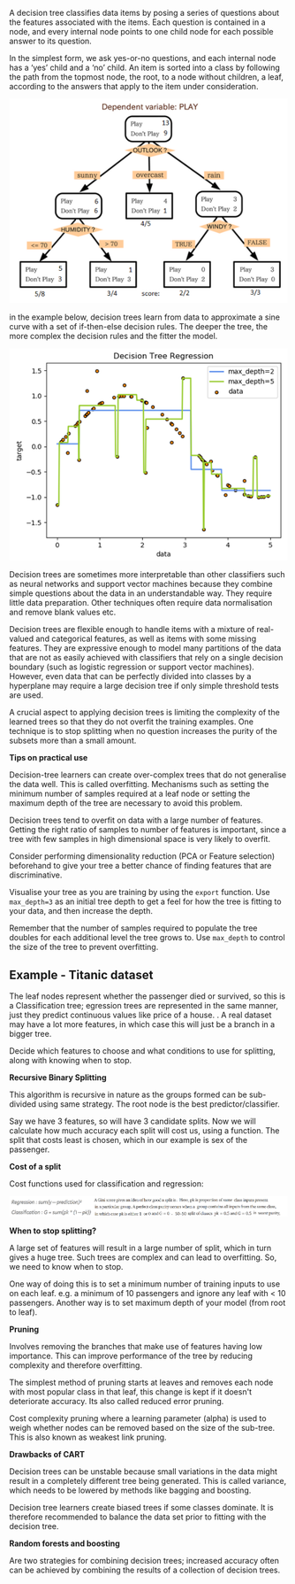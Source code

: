 
A decision tree classifies data items by posing a series of questions about the features associated with the items. Each question is contained in a node, and every internal node points to one child node for each possible answer to its question.

In the simplest form, we ask yes-or-no questions, and each internal node has a ‘yes’ child and a ‘no’ child. An item is sorted into a class by following the path from the topmost node, the root, to a node without children, a leaf, according to the answers that apply to the item under consideration.

![](../images/decision-tree2.png)

in the example below, decision trees learn from data to approximate a sine curve with a set of if-then-else decision rules. The deeper the tree, the more complex the decision rules and the fitter the model.

![](../images/dec-tree-regression.png)

Decision trees are sometimes more interpretable than other classifiers such as neural networks and support vector machines because they combine simple questions about the data in an understandable way.
They require little data preparation. Other techniques often require data normalisation and remove blank values etc.

Decision trees are flexible enough to handle items with a mixture of real-valued and categorical features, as well as items with some missing features. They are expressive enough to model many partitions of the data that are not as easily achieved with classifiers that rely on a single decision boundary (such as logistic regression or support vector machines). However, even data that can be perfectly divided into classes by a hyperplane may require a large decision tree if only simple threshold tests are used.

A crucial aspect to applying decision trees is limiting the complexity of the learned trees so that they do not overfit the training examples. One technique is to stop splitting when no question increases the purity of the subsets more than a small amount.

**Tips on practical use**

Decision-tree learners can create over-complex trees that do not generalise the data well. This is called overfitting. Mechanisms such as setting the minimum number of samples required at a leaf node or setting the maximum depth of the tree are necessary to avoid this problem.

Decision trees tend to overfit on data with a large number of features. Getting the right ratio of samples to number of features is important, since a tree with few samples in high dimensional space is very likely to overfit.

Consider performing dimensionality reduction (PCA or Feature selection) beforehand to give your tree a better chance of finding features that are discriminative.

Visualise your tree as you are training by using the `export` function. Use `max_depth=3` as an initial tree depth to get a feel for how the tree is fitting to your data, and then increase the depth.

Remember that the number of samples required to populate the tree doubles for each additional level the tree grows to. Use `max_depth` to control the size of the tree to prevent overfitting.

Example - Titanic dataset
-------------------------
The leaf nodes represent whether the passenger died or survived, so this is a Classification tree; egression trees are represented in the same manner, just they predict continuous values like price of a house. . A real dataset may have a lot more features, in which case this will just be a branch in a bigger tree.

Decide which features to choose and what conditions to use for splitting, along with knowing when to stop.

**Recursive Binary Splitting**

This algorithm is recursive in nature as the groups formed can be sub-divided using same strategy.
The root node is the best predictor/classifier.

Say we have 3 features, so will have 3 candidate splits. Now we will calculate how much accuracy each split will cost us, using a function. The split that costs least is chosen, which in our example is sex of the passenger.

**Cost of a split**

Cost functions used for classification and regression:

![](../images/dectree3.png)

**When to stop splitting?**

A large set of features will result in a large number of split, which in turn gives a huge tree. Such trees are complex and can lead to overfitting. So, we need to know when to stop.

One way of doing this is to set a minimum number of training inputs to use on each leaf. e.g. a minimum of 10 passengers and ignore any leaf with < 10 passengers. Another way is to set maximum depth of your model (from root to leaf).

**Pruning**

Involves removing the branches that make use of features having low importance. This can improve performance of the tree by reducing complexity and therefore overfitting.

The simplest method of pruning starts at leaves and removes each node with most popular class in that leaf, this change is kept if it doesn't deteriorate accuracy. Its also called reduced error pruning.

Cost complexity pruning where a learning parameter (alpha) is used to weigh whether nodes can be removed based on the size of the sub-tree. This is also known as weakest link pruning.

**Drawbacks of CART**

Decision trees can be unstable because small variations in the data might result in a completely different tree being generated. This is called variance, which needs to be lowered by methods like bagging and boosting.

Decision tree learners create biased trees if some classes dominate. It is therefore recommended to balance the data set prior to fitting with the decision tree.

**Random forests and boosting**

Are two strategies for combining decision trees; increased accuracy often can be achieved by combining the results of a collection of decision trees.


